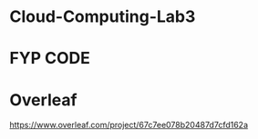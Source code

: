 # Cloud-Computing-Lab3
# FYP CODE
# Overleaf
https://www.overleaf.com/project/67c7ee078b20487d7cfd162a    
